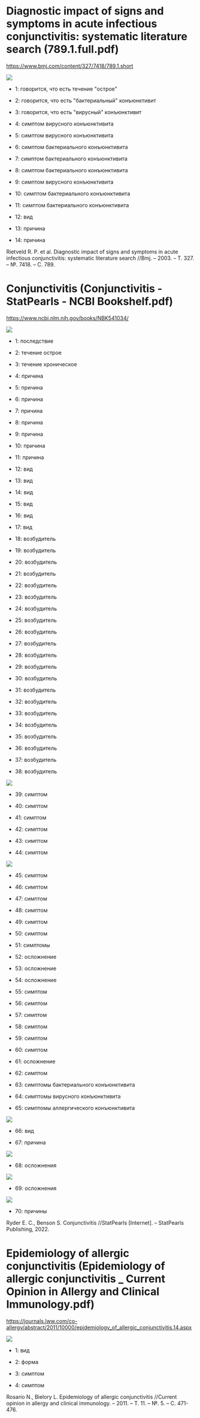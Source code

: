 # Diagnostic impact of signs and symptoms in acute infectious conjunctivitis: systematic literature search (789.1.full.pdf)

https://www.bmj.com/content/327/7418/789.1.short

![](./imgs/1.png)

- 1: говорится, что есть течение "острое"

- 2: говорится, что есть "бактериальный" конъюнктивит

- 3: говорится, что есть "вирусный" конъюнктивит

- 4: симптом вирусного конъюнктивита

- 5: симптом вирусного конъюнктивита

- 6: симптом бактериального конъюнктивита

- 7: симптом бактериального конъюнктивита

- 8: симптом бактериального конъюнктивита

- 9: симптом вирусного конъюнктивита

- 10: симптом бактериального конъюнктивита

- 11: симптом бактериального конъюнктивита

- 12: вид

- 13: причина

- 14: причина

Rietveld R. P. et al. Diagnostic impact of signs and symptoms in acute infectious conjunctivitis: systematic literature search //Bmj. – 2003. – Т. 327. – №. 7418. – С. 789.



# Conjunctivitis (Conjunctivitis - StatPearls - NCBI Bookshelf.pdf)

https://www.ncbi.nlm.nih.gov/books/NBK541034/

![](./imgs/2.png)

- 1: последствие

- 2: течение острое

- 3: течение хроническое

- 4: причина

- 5: причина

- 6: причина

- 7: причина

- 8: причина

- 9: причина

- 10: причина

- 11: причина

- 12: вид

- 13: вид

- 14: вид

- 15: вид

- 16: вид

- 17: вид

- 18: возбудитель

- 19: возбудитель

- 20: возбудитель

- 21: возбудитель

- 22: возбудитель

- 23: возбудитель

- 24: возбудитель

- 25: возбудитель

- 26: возбудитель

- 27: возбудитель

- 28: возбудитель

- 29: возбудитель

- 30: возбудитель

- 31: возбудитель

- 32: возбудитель

- 33: возбудитель

- 34: возбудитель

- 35: возбудитель

- 36: возбудитель

- 37: возбудитель

- 38: возбудитель

![](./imgs/3.png)

- 39: симптом

- 40: симптом

- 41: симптом

- 42: симптом

- 43: симптом

- 44: симптом

![](./imgs/4.png)

- 45: симптом

- 46: симптом

- 47: симптом

- 48: симптом

- 49: симптом

- 50: симптом

- 51: симптомы

- 52: осложнение

- 53: осложнение

- 54: осложнение

- 55: симптом

- 56: симптом

- 57: симптом

- 58: симптом

- 59: симптом

- 60: симптом

- 61: осложнение

- 62: симптом

- 63: симптомы бактериального конъюнктивита

- 64: симптомы вирусного конъюнктивита

- 65: симптомы аллергического конъюнктивита

![](./imgs/5.png)

- 66: вид

- 67: причина

![](./imgs/6.png)

- 68: осложнения

![](./imgs/7.png)

- 69: осложнения

![](./imgs/8.png)

- 70: причины

Ryder E. C., Benson S. Conjunctivitis //StatPearls [Internet]. – StatPearls Publishing, 2022.

# Epidemiology of allergic conjunctivitis (Epidemiology of allergic conjunctivitis _ Current Opinion in Allergy and Clinical Immunology.pdf)

https://journals.lww.com/co-allergy/abstract/2011/10000/epidemiology_of_allergic_conjunctivitis.14.aspx

![](./imgs/9.png)

- 1: вид

- 2: форма

- 3: симптом

- 4: симптом

Rosario N., Bielory L. Epidemiology of allergic conjunctivitis //Current opinion in allergy and clinical immunology. – 2011. – Т. 11. – №. 5. – С. 471-476.

<!--

https://onlinelibrary.wiley.com/doi/full/10.1111/j.1600-0420.2007.01006.x
Høvding, Gunnar. "Acute bacterial conjunctivitis." Acta ophthalmologica 86.1 (2008): 5-17.
(вид бактериальный, симптомы, лечение)



https://jamanetwork.com/journals/jama/article-abstract/1758756
(виды, симптомы, причины, течение, лечение)
Azari A. A., Barney N. P. Conjunctivitis: a systematic review of diagnosis and treatment //Jama. – 2013. – Т. 310. – №. 16. – С. 1721-1730.
https://probolezny.ru/konyunktivit/

-->

